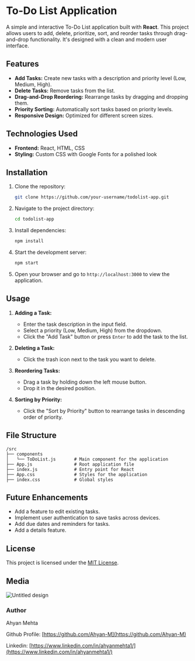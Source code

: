 # To-Do List Application

A simple and interactive To-Do List application built with **React**. This project allows users to add, delete, prioritize, sort, and reorder tasks through drag-and-drop functionality. It's designed with a clean and modern user interface.

## Features

- **Add Tasks:** Create new tasks with a description and priority level (Low, Medium, High).
- **Delete Tasks:** Remove tasks from the list.
- **Drag-and-Drop Reordering:** Rearrange tasks by dragging and dropping them.
- **Priority Sorting:** Automatically sort tasks based on priority levels.
- **Responsive Design:** Optimized for different screen sizes.

## Technologies Used

- **Frontend:** React, HTML, CSS
- **Styling:** Custom CSS with Google Fonts for a polished look

## Installation

1. Clone the repository:
   ```bash
   git clone https://github.com/your-username/todolist-app.git
   ```
2. Navigate to the project directory:
   ```bash
   cd todolist-app
   ```
3. Install dependencies:
   ```bash
   npm install
   ```
4. Start the development server:
   ```bash
   npm start
   ```
5. Open your browser and go to `http://localhost:3000` to view the application.

## Usage

1. **Adding a Task:**
   - Enter the task description in the input field.
   - Select a priority (Low, Medium, High) from the dropdown.
   - Click the "Add Task" button or press `Enter` to add the task to the list.

2. **Deleting a Task:**
   - Click the trash icon next to the task you want to delete.

3. **Reordering Tasks:**
   - Drag a task by holding down the left mouse button.
   - Drop it in the desired position.

4. **Sorting by Priority:**
   - Click the "Sort by Priority" button to rearrange tasks in descending order of priority.

## File Structure

```plaintext
/src
├── components
│   └── ToDoList.js       # Main component for the application
├── App.js                # Root application file
├── index.js              # Entry point for React
├── App.css               # Styles for the application
├── index.css             # Global styles
```

## Future Enhancements

- Add a feature to edit existing tasks.
- Implement user authentication to save tasks across devices.
- Add due dates and reminders for tasks.
- Add a details feature.

## License

This project is licensed under the [MIT License](LICENSE).

## Media


![Untitled design](https://github.com/user-attachments/assets/1a5042f3-08ea-4a22-b808-c4db9ab045a6)




### Author

Ahyan Mehta 

Github Profile: [https://github.com/Ahyan-M](https://github.com/Ahyan-M)

Linkedin: [https://www.linkedin.com/in/ahyanmehta1/](https://www.linkedin.com/in/ahyanmehta1/)
